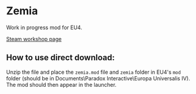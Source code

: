# Zemia

Work in progress mod for EU4.

[Steam workshop page]()

## How to use direct download:
Unzip the file and place the `zemia.mod` file and `zemia` folder in EU4's `mod` folder (should be in Documents\Paradox Interactive\Europa Universalis IV). The mod should then appear in the launcher.
